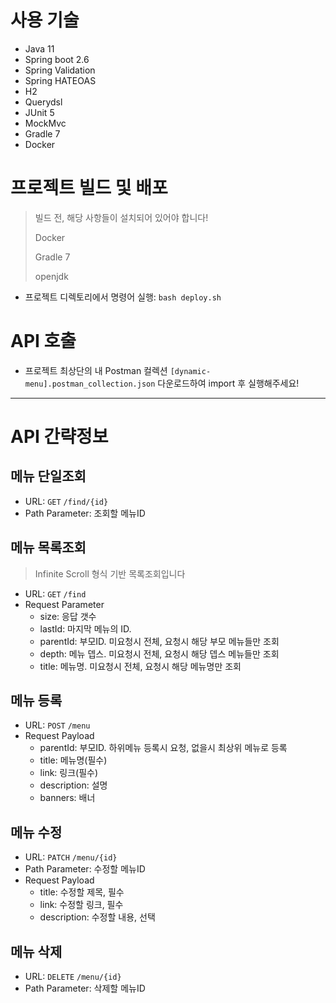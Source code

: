 # 사용 기술

- Java 11
- Spring boot 2.6
- Spring Validation
- Spring HATEOAS
- H2
- Querydsl
- JUnit 5
- MockMvc
- Gradle 7
- Docker

# 프로젝트 빌드 및 배포

> 빌드 전, 해당 사항들이 설치되어 있어야 합니다!
> 
> Docker
> 
> Gradle 7
> 
> openjdk

- 프로젝트 디렉토리에서 명령어 실행: `bash deploy.sh`

# API 호출

- 프로젝트 최상단의 내 Postman 컬렉션 `[dynamic-menu].postman_collection.json` 다운로드하여 import 후 실행해주세요!

---

# API 간략정보

## 메뉴 단일조회

- URL: `GET` `/find/{id}`
- Path Parameter: 조회할 메뉴ID

## 메뉴 목록조회

> Infinite Scroll 형식 기반 목록조회입니다

- URL: `GET` `/find`
- Request Parameter
    - size: 응답 갯수
    - lastId: 마지막 메뉴의 ID.
    - parentId: 부모ID. 미요청시 전체, 요청시 해당 부모 메뉴들만 조회
    - depth: 메뉴 뎁스. 미요청시 전체, 요청시 해당 뎁스 메뉴들만 조회
    - title: 메뉴명. 미요청시 전체, 요청시 해당 메뉴명만 조회

## 메뉴 등록

- URL: `POST` `/menu`
- Request Payload
    - parentId: 부모ID. 하위메뉴 등록시 요청, 없을시 최상위 메뉴로 등록 
    - title: 메뉴명(필수)
    - link: 링크(필수)
    - description: 설명
    - banners: 배너

## 메뉴 수정

- URL: `PATCH` `/menu/{id}`
- Path Parameter: 수정할 메뉴ID
- Request Payload
  - title: 수정할 제목, 필수
  - link: 수정할 링크, 필수
  - description: 수정할 내용, 선택

## 메뉴 삭제

- URL: `DELETE` `/menu/{id}`
- Path Parameter: 삭제할 메뉴ID
